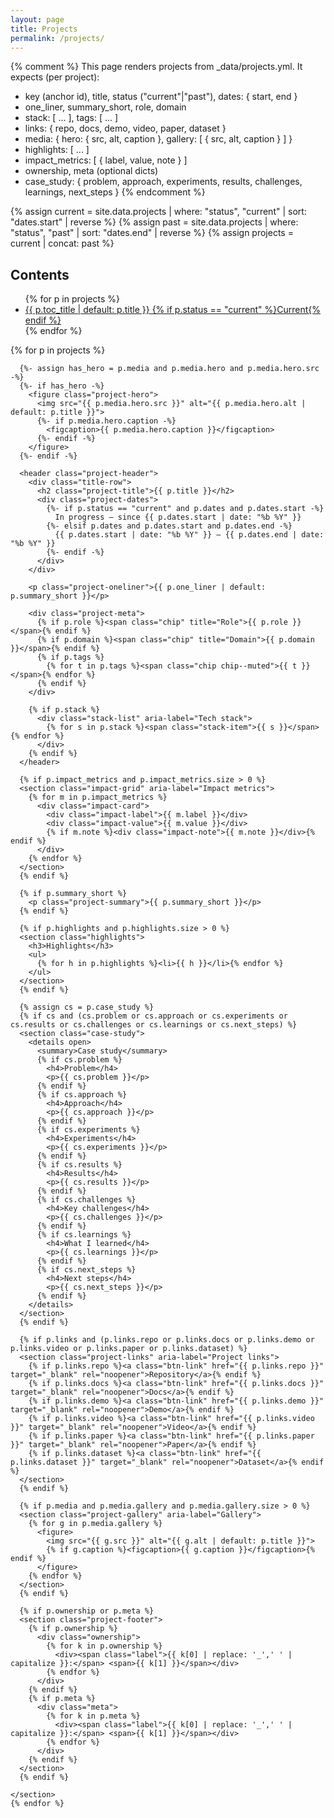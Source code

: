 ```yaml
---
layout: page
title: Projects
permalink: /projects/
---
```


{% comment %}
This page renders projects from _data/projects.yml.
It expects (per project):
- key (anchor id), title, status ("current"|"past"), dates: { start, end }
- one_liner, summary_short, role, domain
- stack: [ ... ], tags: [ ... ]
- links: { repo, docs, demo, video, paper, dataset }
- media: { hero: { src, alt, caption }, gallery: [ { src, alt, caption } ] }
- highlights: [ ... ]
- impact_metrics: [ { label, value, note } ]
- ownership, meta (optional dicts)
- case_study: { problem, approach, experiments, results, challenges, learnings, next_steps }
{% endcomment %}

{% assign current = site.data.projects | where: "status", "current" | sort: "dates.start" | reverse %}
{% assign past    = site.data.projects | where: "status", "past"    | sort: "dates.end"   | reverse %}
{% assign projects = current | concat: past %}

<div class="projects-page">
  <aside class="projects-toc" aria-label="Projects table of contents">
    <div class="toc-inner">
      <h2>Contents</h2>
      <ul>
        {% for p in projects %}
          <li>
            <a id="toc-{{ p.key }}" href="#{{ p.key }}">
              <span class="toc-title">{{ p.toc_title | default: p.title }}</span>
              {% if p.status == "current" %}<span class="toc-badge">Current</span>{% endif %}
            </a>
          </li>
        {% endfor %}
      </ul>
    </div>
  </aside>

  <main class="projects-main">
    {% for p in projects %}
    <section class="project-section" id="{{ p.key }}">

      {%- assign has_hero = p.media and p.media.hero and p.media.hero.src -%}
      {%- if has_hero -%}
        <figure class="project-hero">
          <img src="{{ p.media.hero.src }}" alt="{{ p.media.hero.alt | default: p.title }}">
          {%- if p.media.hero.caption -%}
            <figcaption>{{ p.media.hero.caption }}</figcaption>
          {%- endif -%}
        </figure>
      {%- endif -%}

      <header class="project-header">
        <div class="title-row">
          <h2 class="project-title">{{ p.title }}</h2>
          <div class="project-dates">
            {%- if p.status == "current" and p.dates and p.dates.start -%}
              In progress — since {{ p.dates.start | date: "%b %Y" }}
            {%- elsif p.dates and p.dates.start and p.dates.end -%}
              {{ p.dates.start | date: "%b %Y" }} – {{ p.dates.end | date: "%b %Y" }}
            {%- endif -%}
          </div>
        </div>

        <p class="project-oneliner">{{ p.one_liner | default: p.summary_short }}</p>

        <div class="project-meta">
          {% if p.role %}<span class="chip" title="Role">{{ p.role }}</span>{% endif %}
          {% if p.domain %}<span class="chip" title="Domain">{{ p.domain }}</span>{% endif %}
          {% if p.tags %}
            {% for t in p.tags %}<span class="chip chip--muted">{{ t }}</span>{% endfor %}
          {% endif %}
        </div>

        {% if p.stack %}
          <div class="stack-list" aria-label="Tech stack">
            {% for s in p.stack %}<span class="stack-item">{{ s }}</span>{% endfor %}
          </div>
        {% endif %}
      </header>

      {% if p.impact_metrics and p.impact_metrics.size > 0 %}
      <section class="impact-grid" aria-label="Impact metrics">
        {% for m in p.impact_metrics %}
          <div class="impact-card">
            <div class="impact-label">{{ m.label }}</div>
            <div class="impact-value">{{ m.value }}</div>
            {% if m.note %}<div class="impact-note">{{ m.note }}</div>{% endif %}
          </div>
        {% endfor %}
      </section>
      {% endif %}

      {% if p.summary_short %}
        <p class="project-summary">{{ p.summary_short }}</p>
      {% endif %}

      {% if p.highlights and p.highlights.size > 0 %}
      <section class="highlights">
        <h3>Highlights</h3>
        <ul>
          {% for h in p.highlights %}<li>{{ h }}</li>{% endfor %}
        </ul>
      </section>
      {% endif %}

      {% assign cs = p.case_study %}
      {% if cs and (cs.problem or cs.approach or cs.experiments or cs.results or cs.challenges or cs.learnings or cs.next_steps) %}
      <section class="case-study">
        <details open>
          <summary>Case study</summary>
          {% if cs.problem %}
            <h4>Problem</h4>
            <p>{{ cs.problem }}</p>
          {% endif %}
          {% if cs.approach %}
            <h4>Approach</h4>
            <p>{{ cs.approach }}</p>
          {% endif %}
          {% if cs.experiments %}
            <h4>Experiments</h4>
            <p>{{ cs.experiments }}</p>
          {% endif %}
          {% if cs.results %}
            <h4>Results</h4>
            <p>{{ cs.results }}</p>
          {% endif %}
          {% if cs.challenges %}
            <h4>Key challenges</h4>
            <p>{{ cs.challenges }}</p>
          {% endif %}
          {% if cs.learnings %}
            <h4>What I learned</h4>
            <p>{{ cs.learnings }}</p>
          {% endif %}
          {% if cs.next_steps %}
            <h4>Next steps</h4>
            <p>{{ cs.next_steps }}</p>
          {% endif %}
        </details>
      </section>
      {% endif %}

      {% if p.links and (p.links.repo or p.links.docs or p.links.demo or p.links.video or p.links.paper or p.links.dataset) %}
      <section class="project-links" aria-label="Project links">
        {% if p.links.repo %}<a class="btn-link" href="{{ p.links.repo }}" target="_blank" rel="noopener">Repository</a>{% endif %}
        {% if p.links.docs %}<a class="btn-link" href="{{ p.links.docs }}" target="_blank" rel="noopener">Docs</a>{% endif %}
        {% if p.links.demo %}<a class="btn-link" href="{{ p.links.demo }}" target="_blank" rel="noopener">Demo</a>{% endif %}
        {% if p.links.video %}<a class="btn-link" href="{{ p.links.video }}" target="_blank" rel="noopener">Video</a>{% endif %}
        {% if p.links.paper %}<a class="btn-link" href="{{ p.links.paper }}" target="_blank" rel="noopener">Paper</a>{% endif %}
        {% if p.links.dataset %}<a class="btn-link" href="{{ p.links.dataset }}" target="_blank" rel="noopener">Dataset</a>{% endif %}
      </section>
      {% endif %}

      {% if p.media and p.media.gallery and p.media.gallery.size > 0 %}
      <section class="project-gallery" aria-label="Gallery">
        {% for g in p.media.gallery %}
          <figure>
            <img src="{{ g.src }}" alt="{{ g.alt | default: p.title }}">
            {% if g.caption %}<figcaption>{{ g.caption }}</figcaption>{% endif %}
          </figure>
        {% endfor %}
      </section>
      {% endif %}

      {% if p.ownership or p.meta %}
      <section class="project-footer">
        {% if p.ownership %}
          <div class="ownership">
            {% for k in p.ownership %}
              <div><span class="label">{{ k[0] | replace: '_',' ' | capitalize }}:</span> <span>{{ k[1] }}</span></div>
            {% endfor %}
          </div>
        {% endif %}
        {% if p.meta %}
          <div class="meta">
            {% for k in p.meta %}
              <div><span class="label">{{ k[0] | replace: '_',' ' | capitalize }}:</span> <span>{{ k[1] }}</span></div>
            {% endfor %}
          </div>
        {% endif %}
      </section>
      {% endif %}

    </section>
    {% endfor %}
  </main>
</div>

<script>
// Sticky TOC active-state on scroll
(function() {
  const sections = Array.from(document.querySelectorAll('.project-section'));
  const map = new Map(sections.map(s => [s.id, document.getElementById('toc-' + s.id)]));
  const io = new IntersectionObserver((entries) => {
    entries.forEach(e => {
      if (e.isIntersecting) {
        map.forEach(a => a && a.classList.remove('active'));
        const a = map.get(e.target.id);
        if (a) a.classList.add('active');
      }
    });
  }, { rootMargin: '-45% 0px -50% 0px', threshold: 0 });
  sections.forEach(s => io.observe(s));
})();
</script>

